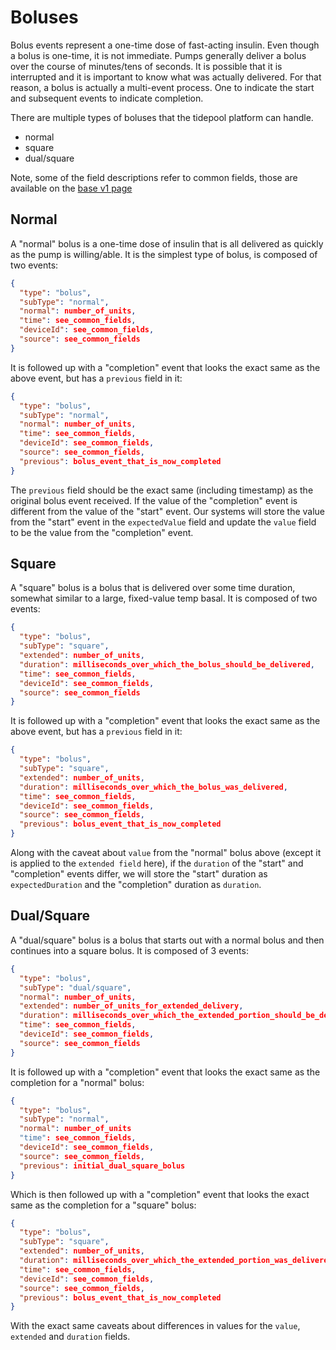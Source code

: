 # Boluses

Bolus events represent a one-time dose of fast-acting insulin.  Even though a bolus is one-time, it is not immediate.  Pumps generally deliver a bolus over the course of minutes/tens of seconds.  It is possible that it is interrupted and it is important to know what was actually delivered.  For that reason, a bolus is actually a multi-event process.  One to indicate the start and subsequent events to indicate completion.

There are multiple types of boluses that the tidepool platform can handle.

* normal
* square
* dual/square

Note, some of the field descriptions refer to common fields, those are available on the [base v1 page](../v1.md)

## Normal

A "normal" bolus is a one-time dose of insulin that is all delivered as quickly as the pump is willing/able.  It is the simplest type of bolus, is composed of two events:

``` json
{
  "type": "bolus",
  "subType": "normal",
  "normal": number_of_units,
  "time": see_common_fields,
  "deviceId": see_common_fields,
  "source": see_common_fields
}
```

It is followed up with a "completion" event that looks the exact same as the above event, but has a `previous` field in it:

``` json
{
  "type": "bolus",
  "subType": "normal",
  "normal": number_of_units,
  "time": see_common_fields,
  "deviceId": see_common_fields,
  "source": see_common_fields,
  "previous": bolus_event_that_is_now_completed
}
```

The `previous` field should be the exact same (including timestamp) as the original bolus event received.  If the value of the "completion" event is different from the value of the "start" event.  Our systems will store the value from the "start" event in the `expectedValue` field and update the `value` field to be the value from the "completion" event.

## Square

A "square" bolus is a bolus that is delivered over some time duration, somewhat similar to a large, fixed-value temp basal.  It is composed of two events:

``` json
{
  "type": "bolus",
  "subType": "square",
  "extended": number_of_units,
  "duration": milliseconds_over_which_the_bolus_should_be_delivered,
  "time": see_common_fields,
  "deviceId": see_common_fields,
  "source": see_common_fields
}
```

It is followed up with a "completion" event that looks the exact same as the above event, but has a `previous` field in it:

``` json
{
  "type": "bolus",
  "subType": "square",
  "extended": number_of_units,
  "duration": milliseconds_over_which_the_bolus_was_delivered,
  "time": see_common_fields,
  "deviceId": see_common_fields,
  "source": see_common_fields,
  "previous": bolus_event_that_is_now_completed
}
```

Along with the caveat about `value` from the "normal" bolus above (except it is applied to the `extended field` here), if the `duration` of the "start" and "completion" events differ, we will store the "start" duration as `expectedDuration` and the "completion" duration as `duration`.

## Dual/Square

A "dual/square" bolus is a bolus that starts out with a normal bolus and then continues into a square bolus.  It is composed of 3 events:

``` json
{
  "type": "bolus",
  "subType": "dual/square",
  "normal": number_of_units,
  "extended": number_of_units_for_extended_delivery,
  "duration": milliseconds_over_which_the_extended_portion_should_be_delivered,
  "time": see_common_fields,
  "deviceId": see_common_fields,
  "source": see_common_fields
}
```

It is followed up with a "completion" event that looks the exact same as the completion for a "normal" bolus:

``` json
{
  "type": "bolus",
  "subType": "normal",
  "normal": number_of_units
  "time": see_common_fields,
  "deviceId": see_common_fields,
  "source": see_common_fields,
  "previous": initial_dual_square_bolus
}
```

Which is then followed up with a "completion" event that looks the exact same as the completion for a "square" bolus:

``` json
{
  "type": "bolus",
  "subType": "square",
  "extended": number_of_units,
  "duration": milliseconds_over_which_the_extended_portion_was_delivered,
  "time": see_common_fields,
  "deviceId": see_common_fields,
  "source": see_common_fields,
  "previous": bolus_event_that_is_now_completed
}
```

With the exact same caveats about differences in values for the `value`, `extended` and `duration` fields.
